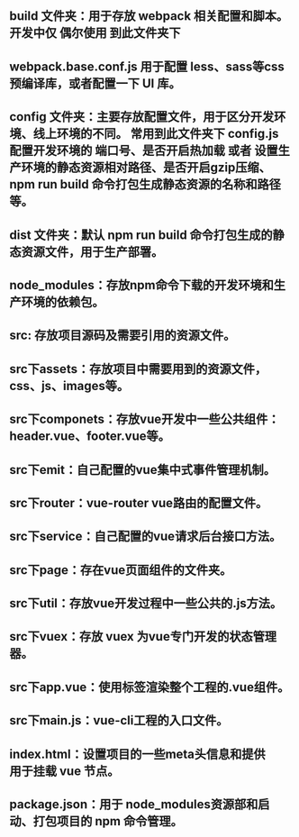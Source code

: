 ## build 文件夹：用于存放 webpack 相关配置和脚本。开发中仅 偶尔使用 到此文件夹下 
## webpack.base.conf.js 用于配置 less、sass等css预编译库，或者配置一下 UI 库。
## config 文件夹：主要存放配置文件，用于区分开发环境、线上环境的不同。 常用到此文件夹下 config.js 配置开发环境的 端口号、是否开启热加载 或者 设置生产环境的静态资源相对路径、是否开启gzip压缩、npm run build 命令打包生成静态资源的名称和路径等。
## dist 文件夹：默认 npm run build 命令打包生成的静态资源文件，用于生产部署。
## node_modules：存放npm命令下载的开发环境和生产环境的依赖包。
## src: 存放项目源码及需要引用的资源文件。
## src下assets：存放项目中需要用到的资源文件，css、js、images等。
## src下componets：存放vue开发中一些公共组件：header.vue、footer.vue等。
## src下emit：自己配置的vue集中式事件管理机制。
## src下router：vue-router vue路由的配置文件。
## src下service：自己配置的vue请求后台接口方法。
## src下page：存在vue页面组件的文件夹。
## src下util：存放vue开发过程中一些公共的.js方法。
## src下vuex：存放 vuex 为vue专门开发的状态管理器。
## src下app.vue：使用标签<route-view></router-view>渲染整个工程的.vue组件。
## src下main.js：vue-cli工程的入口文件。
## index.html：设置项目的一些meta头信息和提供<div id="app"></div>用于挂载 vue 节点。
## package.json：用于 node_modules资源部和启动、打包项目的 npm 命令管理。
